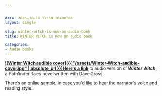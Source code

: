 ```yaml
---


date: 2015-10-20 12:19:10+00:00
layout: single

slug: winter-witch-is-now-an-audio-book
title: WINTER WITCH is now an audio book

categories:
- Audio books
---
```


**[![Winter Witch audible cover]({{ "/assets/Winter-Witch-audible-cover.jpg" | absolute_url }})Here's a link](http://www.amazon.com/Winter-Witch/dp/B013ET2NX0/ref=sr_1_1_twi_audd_1?ie=UTF8&qid=1445343076&sr=8-1&keywords=Winter+Witch%2C+audible)** to audio version of **_Winter Witch_**, a Pathfinder Tales novel written with Dave Gross.

There's an online sample, in case you'd like to hear the narrator's voice and reading style.
